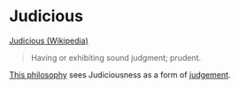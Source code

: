 # Judicious

<a href="http://www.thefreedictionary.com/judicious" target="_blank">Judicious (Wikipedia)</a>

> Having or exhibiting sound judgment; prudent.

[This philosophy](./this-philosophy.md) sees Judiciousness as a form of [judgement](./judgement.md).
